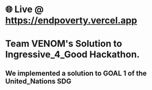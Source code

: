 # 🌐 Live @ https://endpoverty.vercel.app

# Team VENOM's Solution to Ingressive_4_Good Hackathon.

## We implemented a solution to GOAL 1 of the United_Nations SDG

